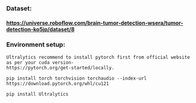 ### Dataset: 
#### https://universe.roboflow.com/brain-tumor-detection-wsera/tumor-detection-ko5jp/dataset/8

### Environment setup:

    Ultralytics recommend to install pytorch first from official website as per your cuda version- 
    https://pytorch.org/get-started/locally.
  
    pip install torch torchvision torchaudio --index-url https://download.pytorch.org/whl/cu121

    pip install Ultralytics
